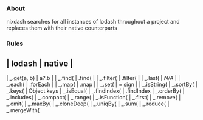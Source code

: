 ### About

nixdash searches for all instances of lodash throughout a project and replaces them with their native counterparts


### Rules


| lodash | native |
---
| _.get(a, b) | a?.b |
| _.find( | .find( |
| _.filter( | .filter( |
| _.last( | *N/A* |
| _.each( | .forEach |
| _.map( | .map |
| _.set( | = sign |
| _.isString(
| _.sortBy( 
| _.keys( | Object.keys
| _.isEqual(
| _.findIndex( | .findIndex
| _.orderBy(
| _.includes(
| _.compact(
| _.range(
| _.isFunction(
| _.first(
| _.remove(
| _.omit(
| _.maxBy(
| _.cloneDeep(
| _.uniqBy(
| _.sum(
| _.reduce(
| _.mergeWith(
